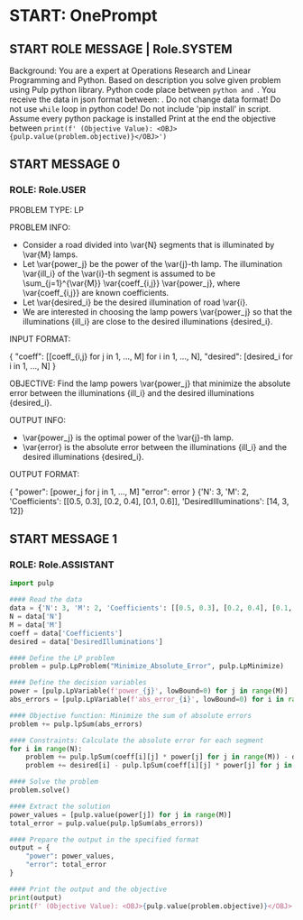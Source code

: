 # START: OnePrompt 
## START ROLE MESSAGE | Role.SYSTEM 
Background: You are a expert at Operations Research and Linear Programming and Python. Based on description you solve given problem using Pulp python library. Python code place between ```python and ```. You receive the data in json format between: <DATA></DATA>. Do not change data format! Do not use `while` loop in python code! Do not include 'pip install' in script. Assume every python package is installed Print at the end the objective between <OBJ></OBJ> `print(f' (Objective Value): <OBJ>{pulp.value(problem.objective)}</OBJ>')`  
## START MESSAGE 0 
### ROLE: Role.USER
<DESCRIPTION>
PROBLEM TYPE: LP

PROBLEM INFO: 

- Consider a road divided into \var{N} segments that is illuminated by \var{M} lamps.
- Let \var{power_j} be the power of the \var{j}-th lamp. The illumination \var{ill_i} of the \var{i}-th segment is assumed to be \sum_{j=1}^{\var{M}} \var{coeff_{i,j}} \var{power_j}, where \var{coeff_{i,j}} are known coefficients.
- Let \var{desired_i} be the desired illumination of road \var{i}. 
- We are interested in choosing the lamp powers \var{power_j} so that the illuminations {ill_i} are close to the desired illuminations {desired_i}. 

INPUT FORMAT: 

{
    "coeff": [[coeff_{i,j} for j in 1, ..., M] for i in 1, ..., N],
    "desired": [desired_i for i in 1, ..., N]
}

OBJECTIVE: Find the lamp powers \var{power_j} that minimize the absolute error between the illuminations {ill_i} and the desired illuminations {desired_i}.

OUTPUT INFO:

- \var{power_j} is the optimal power of the \var{j}-th lamp.
- \var{error} is the absolute error between the illuminations {ill_i} and the desired illuminations {desired_i}.

OUTPUT FORMAT:

{
    "power": [power_j for j in 1, ..., M]
    "error": error
}
</DESCRIPTION>
<DATA>
{'N': 3, 'M': 2, 'Coefficients': [[0.5, 0.3], [0.2, 0.4], [0.1, 0.6]], 'DesiredIlluminations': [14, 3, 12]}</DATA>


## START MESSAGE 1 
### ROLE: Role.ASSISTANT
```python
import pulp

#### Read the data
data = {'N': 3, 'M': 2, 'Coefficients': [[0.5, 0.3], [0.2, 0.4], [0.1, 0.6]], 'DesiredIlluminations': [14, 3, 12]}
N = data['N']
M = data['M']
coeff = data['Coefficients']
desired = data['DesiredIlluminations']

#### Define the LP problem
problem = pulp.LpProblem("Minimize_Absolute_Error", pulp.LpMinimize)

#### Define the decision variables
power = [pulp.LpVariable(f'power_{j}', lowBound=0) for j in range(M)]
abs_errors = [pulp.LpVariable(f'abs_error_{i}', lowBound=0) for i in range(N)]

#### Objective function: Minimize the sum of absolute errors
problem += pulp.lpSum(abs_errors)

#### Constraints: Calculate the absolute error for each segment
for i in range(N):
    problem += pulp.lpSum(coeff[i][j] * power[j] for j in range(M)) - desired[i] <= abs_errors[i]
    problem += desired[i] - pulp.lpSum(coeff[i][j] * power[j] for j in range(M)) <= abs_errors[i]

#### Solve the problem
problem.solve()

#### Extract the solution
power_values = [pulp.value(power[j]) for j in range(M)]
total_error = pulp.value(pulp.lpSum(abs_errors))

#### Prepare the output in the specified format
output = {
    "power": power_values,
    "error": total_error
}

#### Print the output and the objective
print(output)
print(f' (Objective Value): <OBJ>{pulp.value(problem.objective)}</OBJ>')
```

